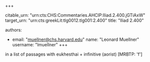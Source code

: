 +++


citable_urn: "urn:cts:CHS:Commentaries.AHCIP:Iliad.2.400.jGTiAxW"
target_urn: "urn:cts:greekLit:tlg0012.tlg001:2.400"
title: "Iliad 2.400"

authors:
- email: "muellner@chs.harvard.edu"
  name: "Leonard Muellner"
  username: "lmuellner"
+++

<p>in a list of passages with eukhesthai + infinitive (aorist) [MRBTP: 'f']</p>